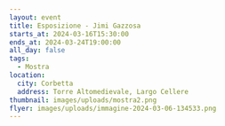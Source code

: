 ```yaml
---
layout: event
title: Esposizione - Jimi Gazzosa
starts_at: 2024-03-16T15:30:00
ends_at: 2024-03-24T19:00:00
all_day: false
tags:
  - Mostra
location:
  city: Corbetta
  address: Torre Altomedievale, Largo Cellere
thumbnail: images/uploads/mostra2.png
flyer: images/uploads/immagine-2024-03-06-134533.png
---
```

